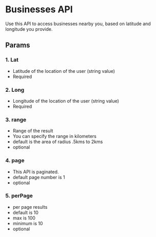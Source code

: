 # Businesses API

Use this API to access businesses nearby you, based on latitude and longitude you provide.

## Params

### 1. Lat

- Latitude of the location of the user (string value)
- Required

### 2. Long

- Longitude of the location of the user (string value)
- Required

### 3. range

- Range of the result
- You can specify the range in kilometers
- default is the area of radius .5kms to 2kms
- optional

### 4. page

- This API is paginated.
- default page number is 1
- optional

### 5. perPage

- per page results
- default is 10
- max is 100
- minimum is 10
- optional
